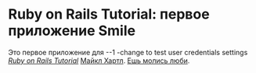 # Ruby on Rails Tutorial: первое приложение Smile

Это первое приложение для
--1
-change to test user credentials settings
[*Ruby on Rails Tutorial*](http://railstutorial.org/)
 [Майкл Хартл](http://michaelhartl.com/).
  [Ешь молись люби]( https://robots.thoughtbot.com/sandi-metz-rules-for-developers).
